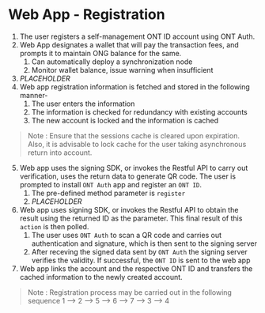 # Web App - Registration


1. The user registers a self-management ONT ID account using ONT Auth.
2. Web App designates a wallet that will pay the transaction fees, and prompts it to maintain ONG balance for the same.
   1. Can automatically deploy a synchronization node
   2. Monitor wallet balance, issue warning when insufficient 
3. *PLACEHOLDER*
4. Web app registration information is fetched and stored in the following manner-
   1. The user enters the information
   2. The information is checked for redundancy with existing accounts
   3. The new account is locked and the information is cached
>Note : Ensure that the sessions cache is cleared upon expiration. Also, it is advisable to lock cache for the user taking asynchronous return into account.
5. Web app uses the signing SDK, or invokes the Restful  API to carry out verification, uses the return data to generate QR code. The user is prompted to install `ONT Auth` app and register an `ONT ID`.
   1. The pre-defined method parameter is `register`
   2. *PLACEHOLDER*
6. Web app uses signing SDK, or invokes the Restful API to obtain the result using the returned ID as the parameter. This final result of this `action` is then polled.
   1. The user uses `ONT Auth` to scan a QR code and carries out authentication and signature, which is then sent to the signing server
   2. After receving the signed data sent by `ONT Auth` the signing server verifies the validity. If successful, the `ONT ID` is sent to the web app
7. Web app links the account and the respective ONT ID and transfers the cached information to the newly created account.

>Note : Registration process may be carried out in the following sequence  1 --> 2 --> 5 --> 6 --> 7 --> 3 --> 4
